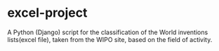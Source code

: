 # excel-project
A Python (Django) script for the classification of the World inventions lists(excel file), taken from the WIPO site, based on the field of activity.

